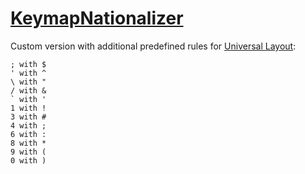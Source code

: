 # [KeymapNationalizer](https://plugins.jetbrains.com/plugin/14625-keymap-nationalizer)

Custom version with additional predefined rules for [Universal Layout](https://github.com/tonsky/Universal-Layout/):
```
; with $
' with ^
\ with "
/ with &
` with '
1 with !
3 with #
4 with ;
6 with :
8 with *
9 with (
0 with )
```


